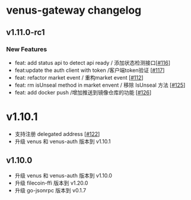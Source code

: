 # venus-gateway changelog

## v1.11.0-rc1

### New Features
* feat: add status api to detect api ready  / 添加状态检测接口[[#116](https://github.com/ipfs-force-community/venus-gateway/pull/116)]
* feat:update the auth client with token  /客户端token验证 [[#117](https://github.com/ipfs-force-community/venus-gateway/pull/117)]
* feat: refactor market event / 重构market event [[#112](https://github.com/ipfs-force-community/venus-gateway/pull/112)]
* feat: rm isUnseal method in market envent / 移除 IsUnseal 方法  [[#125](https://github.com/ipfs-force-community/venus-gateway/pull/125)]
* feat: add docker push /增加推送到镜像仓库的功能 [[#126](https://github.com/ipfs-force-community/venus-gateway/pull/126)]

# v1.10.1

* 支持注册 delegated address [[#122](https://github.com/ipfs-force-community/venus-gateway/pull/122)]
* 升级 venus 和 venus-auth 版本到 v1.10.1

## v1.10.0

* 升级 venus 和 venus-auth 版本到 v1.10.0
* 升级 filecoin-ffi 版本到 v1.20.0
* 升级 go-jsonrpc 版本到 v0.1.7
